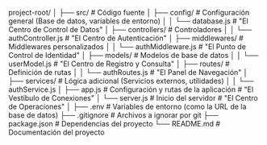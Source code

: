 project-root/
│
├── src/                      # Código fuente
│   ├── config/               # Configuración general (Base de datos, variables de entorno)
│   │   └── database.js       # "El Centro de Control de Datos"
│   ├── controllers/          # Controladores
│   │   └── authController.js # "El Centro de Autenticación"
│   ├── middlewares/          # Middlewares personalizados
│   │   └── authMiddleware.js # "El Punto de Control de Identidad"
│   ├── models/               # Modelos de base de datos
│   │   └── userModel.js      # "El Centro de Registro y Consulta"
│   ├── routes/               # Definición de rutas
│   │   └── authRoutes.js     # "El Panel de Navegación"
│   ├── services/             # Lógica adicional (Servicios externos, utilidades)
│   │   └── authService.js
│   ├── app.js                # Configuración y rutas de la aplicación # "El Vestíbulo de Conexiones"
│   └── server.js             # Inicio del servidor # "El Centro de Operaciones"
│
├── .env                      # Variables de entorno (como la URL de la base de datos)
├── .gitignore                # Archivos a ignorar por git
├── package.json              # Dependencias del proyecto
└── README.md                 # Documentación del proyecto
